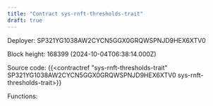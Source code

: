 ```yaml
---
title: "Contract sys-rnft-thresholds-trait"
draft: true
---
```

Deployer: SP321YG1038AW2CYCN5GGX0GRQWSPNJD9HEX6XTV0


 



Block height: 168399 (2024-10-04T06:38:14.000Z)

Source code: {{<contractref "sys-rnft-thresholds-trait" SP321YG1038AW2CYCN5GGX0GRQWSPNJD9HEX6XTV0 sys-rnft-thresholds-trait>}}

Functions:


